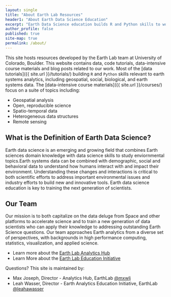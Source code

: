 ```yaml
---
layout: single
title: "About Earth Lab Resources"
header1: "About Earth Data Science Education"
excerpt: "Earth Data Science education builds R and Python skills to work with Earth systems data. Explore the definition of Earth data science and online courses."
author_profile: false
published: true
site-map: true
permalink: /about/
---
```


This site hosts resources developed by the Earth Lab team at University of Colorado,
Boulder. This website contains data, code tutorials, data-intensive course
materials and blog posts related to our work. Most of the
[data tutorials]({{ site.url }}/tutorials/)
building `R` and `Python` skills relevant to earth systems analytics, including geospatial,
social, biological, and earth systems data. The [data-intensive course materials]({{ site.url }}/courses/) focus on a suite of topics including:

* Geospatial analysis
* Open, reproducible science
* Spatio-temporal data
* Heterogeneous data structures
* Remote sensing


## What is the Definition of Earth Data Science?

Earth data science is an emerging and growing field that combines Earth sciences 
domain knowledge with data science skills to study enviornmental topics.Earth 
systems data can be combined with demographic, social and behavioral data to 
understand how humans interact with and impact their environment. Understanding 
these changes and interactions is critical to both scientific efforts to address
important environmental issues and industry efforts to build new and innovative 
tools. Earth data science education is key to training the next generation of
scientists.

## Our Team

Our mission is to both capitalize on the data deluge from Space and other
platforms to accelerate science and to train a new generation of data scientists
who can apply their knowledge to addressing outstanding Earth Science questions.
Our team approaches Earth analytics from a diverse set of perspectives, with
backgrounds in high performance computing, statistics, visualization, and
applied science.

* Learn more about the [Earth Lab Analytics Hub](https://www.colorado.edu/earthlab/analytics-hub)
* Learn More about the [Earth Lab Education Initiative](https://www.colorado.edu/earthlab/learn)

Questions?
This site is maintained by:

* Max Joseph, Director - Analytics Hub, EarthLab <a href="http://twitter.com/mxwlj" class="btn btn--twitter"><i class="fa fa-twitter"></i>@mxwlj</a>
* Leah Wasser, Director - Earth Analytics Education Initiative, EarthLab <a href="http://twitter.com/leahawasser" class="btn btn--twitter"><i class="fa fa-twitter"></i>@leahawasser</a>
